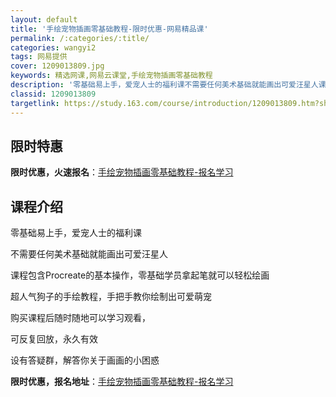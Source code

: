```yaml
---
layout: default
title: '手绘宠物插画零基础教程-限时优惠-网易精品课'
permalink: /:categories/:title/
categories: wangyi2
tags: 网易提供
cover: 1209013809.jpg
keywords: 精选网课,网易云课堂,手绘宠物插画零基础教程
description: '零基础易上手，爱宠人士的福利课不需要任何美术基础就能画出可爱汪星人课程包含Procreate的基本操作，零基础学员拿起笔'
classid: 1209013809
targetlink: https://study.163.com/course/introduction/1209013809.htm?share=1&shareId=1025206652&utm_campaign=share&utm_medium=iphoneShare&utm_source=&utm_u=1025206652
---
```


## 限时特惠

**限时优惠，火速报名**：[手绘宠物插画零基础教程-报名学习](https://study.163.com/course/introduction/1209013809.htm?share=1&shareId=1025206652&utm_campaign=share&utm_medium=iphoneShare&utm_source=&utm_u=1025206652)

## 课程介绍

零基础易上手，爱宠人士的福利课

不需要任何美术基础就能画出可爱汪星人

课程包含Procreate的基本操作，零基础学员拿起笔就可以轻松绘画

超人气狗子的手绘教程，手把手教你绘制出可爱萌宠

购买课程后随时随地可以学习观看，

可反复回放，永久有效

设有答疑群，解答你关于画画的小困惑

**限时优惠，报名地址**：[手绘宠物插画零基础教程-报名学习](https://study.163.com/course/introduction/1209013809.htm?share=1&shareId=1025206652&utm_campaign=share&utm_medium=iphoneShare&utm_source=&utm_u=1025206652)

